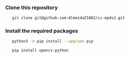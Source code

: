 ### Clone this repository
```sh
   git clone git@github.com:AlmeidaZ1802/ic-mpds2.git
```
### Install the required packages

```sh
   python3 -m pip install --upgrade pip
```

```sh
   pip install opencv-python
```

